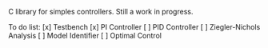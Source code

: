 C library for simples controllers.
Still a work in progress.

To do list:
[x] Testbench
[x] PI Controller
[ ] PID Controller
[ ] Ziegler-Nichols Analysis
[ ] Model Identifier
[ ] Optimal Control
